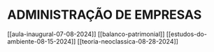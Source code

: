 # ADMINISTRAÇÃO DE EMPRESAS

[[aula-inaugural-07-08-2024]]
[[balanco-patrimonial]]
[[estudos-do-ambiente-08-15-2024]]
[[teoria-neoclassica-08-28-2024]]
